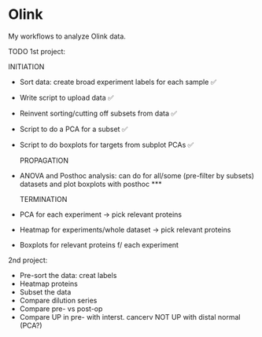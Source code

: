 # Olink
My workflows to analyze Olink data.

TODO
1st project:

  
  INITIATION
- Sort data: create broad experiment labels for each sample ✅
- Write script to upload data ✅
- Reinvent sorting/cutting off subsets from data ✅
- Script to do a PCA for a subset ✅
- Script to do boxplots for targets from subplot PCAs ✅
  
  PROPAGATION
- ANOVA and Posthoc analysis: can do for all/some (pre-filter by subsets) datasets and plot boxplots with posthoc ***

   
  TERMINATION
- PCA for each experiment -> pick relevant proteins
- Heatmap for experiments/whole dataset -> pick relevant proteins
- Boxplots for relevant proteins f/ each experiment

  
2nd project:
- Pre-sort the data: creat labels
- Heatmap proteins
- Subset the data
- Compare dilution series
- Compare pre- vs post-op
- Compare UP in pre- with interst. cancerv NOT UP with distal normal (PCA?)
